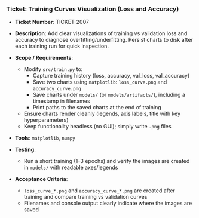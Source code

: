 ### Ticket: Training Curves Visualization (Loss and Accuracy)

- **Ticket Number**: TICKET-2007
- **Description**: Add clear visualizations of training vs validation loss and accuracy to diagnose overfitting/underfitting. Persist charts to disk after each training run for quick inspection.

- **Scope / Requirements**:
  - Modify `src/train.py` to:
    - Capture training history (loss, accuracy, val_loss, val_accuracy)
    - Save two charts using `matplotlib`: `loss_curve.png` and `accuracy_curve.png`
    - Save charts under `models/` (or `models/artifacts/`), including a timestamp in filenames
    - Print paths to the saved charts at the end of training
  - Ensure charts render cleanly (legends, axis labels, title with key hyperparameters)
  - Keep functionality headless (no GUI); simply write `.png` files

- **Tools**: `matplotlib`, `numpy`

- **Testing**:
  - Run a short training (1–3 epochs) and verify the images are created in `models/` with readable axes/legends

- **Acceptance Criteria**:
  - `loss_curve_*.png` and `accuracy_curve_*.png` are created after training and compare training vs validation curves
  - Filenames and console output clearly indicate where the images are saved 